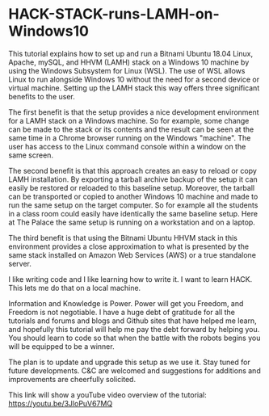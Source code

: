 # HACK-STACK-runs-LAMH-on-Windows10
This tutorial explains how to set up and run a Bitnami Ubuntu 18.04 Linux, Apache, mySQL, and HHVM (LAMH) stack on a Windows 10 machine by using the Windows Subsystem for Linux (WSL). The use of WSL allows Linux to run alongside Windows 10 without the need for a second device or virtual machine. Setting up the LAMH stack this way offers three significant benefits to the user.

The first benefit is that the setup provides a nice development environment for a LAMH stack on a Windows machine. So for example, some change can be made to the stack or its contents and the result can be seen at the same time in a Chrome browser running on the Windows "machine". The user has access to the Linux command console within a window on the same screen.

The second benefit is that this approach creates an easy to reload or copy LAMH installation. By exporting a tarball archive backup of the setup it can easily be restored or reloaded to this baseline setup. Moreover, the tarball can be transported or copied to another Windows 10 machine and made to run the same setup on the target computer. So for example all the students in a class room could easily have identically the same baseline setup. Here at The Palace the same setup is running on a workstation and on a laptop.

The third benefit is that using the Bitnami Ubuntu HHVM stack in this environment provides a close approximation to what is presented by the same stack installed on Amazon Web Services (AWS) or a true standalone server.

I like writing code and I like learning how to write it. I want to learn HACK. This lets me do that on a local machine.

Information and Knowledge is Power. Power will get you Freedom, and Freedom is not negotiable. I have a huge debt of gratitude for all the tutorials and forums and blogs and Github sites that have helped me learn, and hopefully this tutorial will help me pay the debt forward by helping you. You should learn to code so that when the battle with the robots begins you will be equipped to be a winner.

The plan is to update and upgrade this setup as we use it. Stay tuned for future developments. C&C are welcomed and suggestions for additions and improvements are cheerfully solicited.

This link will show a youTube video overview of the tutorial: https://youtu.be/3JloPuV67MQ

